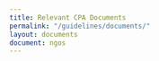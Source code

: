 ```yaml
---
title: Relevant CPA Documents
permalink: "/guidelines/documents/"
layout: documents
document: ngos
---
```



